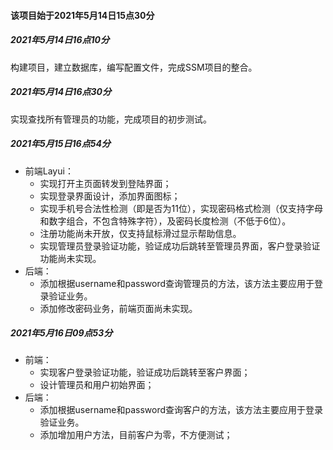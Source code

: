 #### 该项目始于2021年5月14日15点30分

##### 2021年5月14日16点10分

构建项目，建立数据库，编写配置文件，完成SSM项目的整合。

##### 2021年5月14日16点30分

实现查找所有管理员的功能，完成项目的初步测试。

##### 2021年5月15日16点54分

- 前端Layui：
  - 实现打开主页面转发到登陆界面；
  - 实现登录界面设计，添加界面图标；
  - 实现手机号合法性检测（即是否为11位），实现密码格式检测（仅支持字母和数字组合，不包含特殊字符），及密码长度检测（不低于6位）。
  - 注册功能尚未开放，仅支持鼠标滑过显示帮助信息。
  - 实现管理员登录验证功能，验证成功后跳转至管理员界面，客户登录验证功能尚未实现。
- 后端：
  - 添加根据username和password查询管理员的方法，该方法主要应用于登录验证业务。
  - 添加修改密码业务，前端页面尚未实现。

##### 2021年5月16日09点53分

- 前端：
  - 实现客户登录验证功能，验证成功后跳转至客户界面；
  - 设计管理员和用户初始界面；
- 后端：
  - 添加根据username和password查询客户的方法，该方法主要应用于登录验证业务。
  - 添加增加用户方法，目前客户为零，不方便测试；

